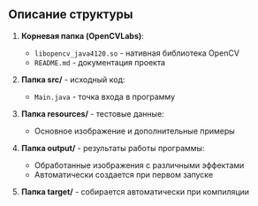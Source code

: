 ## Описание структуры

1. **Корневая папка (OpenCVLabs)**:
   - `libopencv_java4120.so` - нативная библиотека OpenCV
   - `README.md` - документация проекта

2. **Папка src/** - исходный код:
   - `Main.java` - точка входа в программу

3. **Папка resources/** - тестовые данные:
   - Основное изображение и дополнительные примеры

4. **Папка output/** - результаты работы программы:
   - Обработанные изображения с различными эффектами
   - Автоматически создается при первом запуске

5. **Папка target/** - собирается автоматически при компиляции
